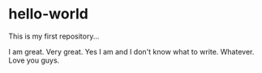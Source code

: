 # hello-world
This is my first repository...

I am great. Very great. Yes I am and I don't know what to write. Whatever. Love you guys.
